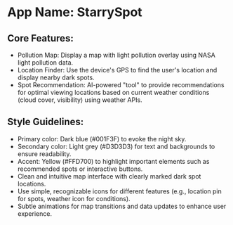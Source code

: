 # **App Name**: StarrySpot

## Core Features:

- Pollution Map: Display a map with light pollution overlay using NASA light pollution data.
- Location Finder: Use the device's GPS to find the user's location and display nearby dark spots.
- Spot Recommendation: AI-powered "tool" to provide recommendations for optimal viewing locations based on current weather conditions (cloud cover, visibility) using weather APIs.

## Style Guidelines:

- Primary color: Dark blue (#001F3F) to evoke the night sky.
- Secondary color: Light grey (#D3D3D3) for text and backgrounds to ensure readability.
- Accent: Yellow (#FFD700) to highlight important elements such as recommended spots or interactive buttons.
- Clean and intuitive map interface with clearly marked dark spot locations.
- Use simple, recognizable icons for different features (e.g., location pin for spots, weather icon for conditions).
- Subtle animations for map transitions and data updates to enhance user experience.